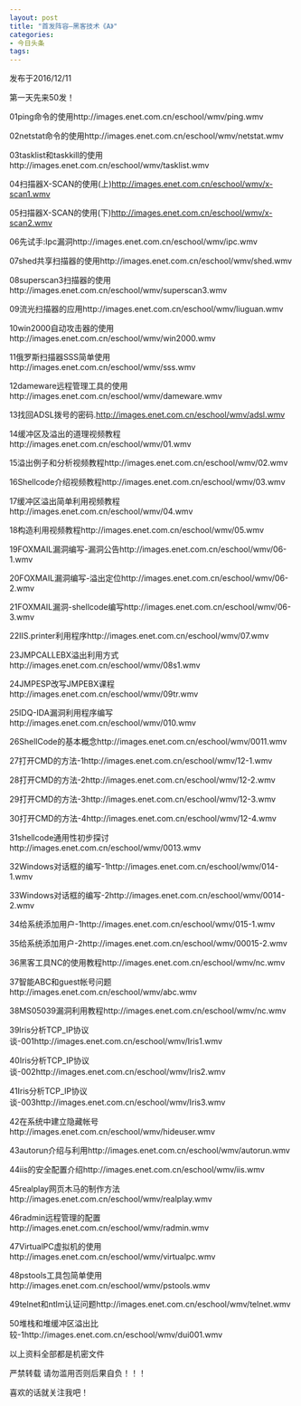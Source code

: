 ```yaml
---
layout: post
title: "首发阵容—黑客技术《A》"
categories:
- 今日头条
tags:
---
```

发布于2016/12/11

第一天先来50发！

01ping命令的使用http://images.enet.com.cn/eschool/wmv/ping.wmv

02netstat命令的使用http://images.enet.com.cn/eschool/wmv/netstat.wmv

03tasklist和taskkill的使用http://images.enet.com.cn/eschool/wmv/tasklist.wmv

04扫描器X-SCAN的使用(上)http://images.enet.com.cn/eschool/wmv/x-scan1.wmv

05扫描器X-SCAN的使用(下)http://images.enet.com.cn/eschool/wmv/x-scan2.wmv

06先试手:Ipc漏洞http://images.enet.com.cn/eschool/wmv/ipc.wmv

07shed共享扫描器的使用http://images.enet.com.cn/eschool/wmv/shed.wmv

08superscan3扫描器的使用http://images.enet.com.cn/eschool/wmv/superscan3.wmv

09流光扫描器的应用http://images.enet.com.cn/eschool/wmv/liuguan.wmv

10win2000自动攻击器的使用http://images.enet.com.cn/eschool/wmv/win2000.wmv

11俄罗斯扫描器SSS简单使用http://images.enet.com.cn/eschool/wmv/sss.wmv

12dameware远程管理工具的使用http://images.enet.com.cn/eschool/wmv/dameware.wmv

13找回ADSL拨号的密码.http://images.enet.com.cn/eschool/wmv/adsl.wmv

14缓冲区及溢出的道理视频教程http://images.enet.com.cn/eschool/wmv/01.wmv

15溢出例子和分析视频教程http://images.enet.com.cn/eschool/wmv/02.wmv

16Shellcode介绍视频教程http://images.enet.com.cn/eschool/wmv/03.wmv

17缓冲区溢出简单利用视频教程http://images.enet.com.cn/eschool/wmv/04.wmv

18构造利用视频教程http://images.enet.com.cn/eschool/wmv/05.wmv

19FOXMAIL漏洞编写-漏洞公告http://images.enet.com.cn/eschool/wmv/06-1.wmv

20FOXMAIL漏洞编写-溢出定位http://images.enet.com.cn/eschool/wmv/06-2.wmv

21FOXMAIL漏洞-shellcode编写http://images.enet.com.cn/eschool/wmv/06-3.wmv

22IIS.printer利用程序http://images.enet.com.cn/eschool/wmv/07.wmv

23JMPCALLEBX溢出利用方式http://images.enet.com.cn/eschool/wmv/08s1.wmv

24JMPESP改写JMPEBX课程http://images.enet.com.cn/eschool/wmv/09tr.wmv

25IDQ-IDA漏洞利用程序编写http://images.enet.com.cn/eschool/wmv/010.wmv

26ShellCode的基本概念http://images.enet.com.cn/eschool/wmv/0011.wmv

27打开CMD的方法-1http://images.enet.com.cn/eschool/wmv/12-1.wmv

28打开CMD的方法-2http://images.enet.com.cn/eschool/wmv/12-2.wmv

29打开CMD的方法-3http://images.enet.com.cn/eschool/wmv/12-3.wmv

30打开CMD的方法-4http://images.enet.com.cn/eschool/wmv/12-4.wmv

31shellcode通用性初步探讨http://images.enet.com.cn/eschool/wmv/0013.wmv

32Windows对话框的编写-1http://images.enet.com.cn/eschool/wmv/014-1.wmv

33Windows对话框的编写-2http://images.enet.com.cn/eschool/wmv/0014-2.wmv

34给系统添加用户-1http://images.enet.com.cn/eschool/wmv/015-1.wmv

35给系统添加用户-2http://images.enet.com.cn/eschool/wmv/00015-2.wmv

36黑客工具NC的使用教程http://images.enet.com.cn/eschool/wmv/nc.wmv

37智能ABC和guest帐号问题http://images.enet.com.cn/eschool/wmv/abc.wmv

38MS05039漏洞利用教程http://images.enet.com.cn/eschool/wmv/nc.wmv

39Iris分析TCP_IP协议谈-001http://images.enet.com.cn/eschool/wmv/Iris1.wmv

40Iris分析TCP_IP协议谈-002http://images.enet.com.cn/eschool/wmv/Iris2.wmv

41Iris分析TCP_IP协议谈-003http://images.enet.com.cn/eschool/wmv/Iris3.wmv

42在系统中建立隐藏帐号http://images.enet.com.cn/eschool/wmv/hideuser.wmv

43autorun介绍与利用http://images.enet.com.cn/eschool/wmv/autorun.wmv

44iis的安全配置介绍http://images.enet.com.cn/eschool/wmv/iis.wmv

45realplay网页木马的制作方法http://images.enet.com.cn/eschool/wmv/realplay.wmv

46radmin远程管理的配置http://images.enet.com.cn/eschool/wmv/radmin.wmv

47VirtualPC虚拟机的使用http://images.enet.com.cn/eschool/wmv/virtualpc.wmv

48pstools工具包简单使用http://images.enet.com.cn/eschool/wmv/pstools.wmv

49telnet和ntlm认证问题http://images.enet.com.cn/eschool/wmv/telnet.wmv

50堆栈和堆缓冲区溢出比较-1http://images.enet.com.cn/eschool/wmv/dui001.wmv

以上资料全部都是机密文件

严禁转载 请勿滥用否则后果自负！！！

喜欢的话就关注我吧！